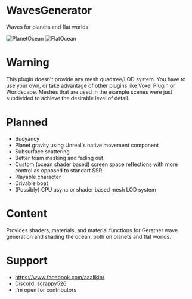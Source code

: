 # WavesGenerator
Waves for planets and flat worlds.

![PlanetOcean](https://github.com/script526/WavesGenerator/assets/32175853/5491053b-44b8-4ed3-be87-ea0fd7f21d0e)
![FlatOcean](https://github.com/script526/WavesGenerator/assets/32175853/fc2e2377-ac1b-4866-a141-28bae14708a2)
# Warning
This plugin doesn't provide any mesh quadtree/LOD system. You have to use your own, or take advantage of other plugins like Voxel Plugin or Worldscape. Meshes that are used in the example scenes were just subdivided to achieve the desirable level of detail.
# Planned
- Buoyancy
- Planet gravity using Unreal's native movement component
- Subsurface scattering
- Better foam masking and fading out
- Custom (ocean shader based) screen space reflections with more control as opposed to standart SSR
- Playable character
- Drivable boat
- (Possibly) CPU async or shader based mesh LOD system
# Content
Provides shaders, materials, and material functions for Gerstner wave generation and shading the ocean, both on planets and flat worlds.
# Support
  - https://www.facebook.com/aaalikin/
  - Discord: scrappy526
  - I'm open for contributors
